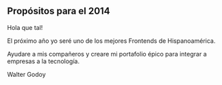## Propósitos para el 2014

Hola que tal! 

El próximo año yo seré uno de los mejores Frontends de Hispanoamérica.

Ayudare a mis compañeros y creare mi portafolio épico para integrar a empresas a la tecnología.

Walter Godoy
